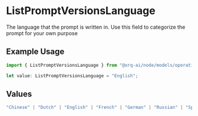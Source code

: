 # ListPromptVersionsLanguage

The language that the prompt is written in. Use this field to categorize the prompt for your own purpose

## Example Usage

```typescript
import { ListPromptVersionsLanguage } from "@orq-ai/node/models/operations";

let value: ListPromptVersionsLanguage = "English";
```

## Values

```typescript
"Chinese" | "Dutch" | "English" | "French" | "German" | "Russian" | "Spanish"
```